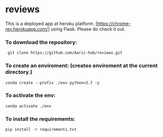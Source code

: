 # reviews

This is a deployed app at heroku platform, [https://chrome-rev.herokuapp.com/] using Flask. Please do check it out.

### To download the repository:
     git clone https://github.com/Aaric-hub/reviews.git
     
### To create an enviroment: (creates enviroment at the current directory.)
    conda create --prefix ./env python=3.7 -y
    
### To activate the env:
    conda activate ./env
    
### To install the requirements:
    pip install -r requirements.txt
